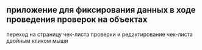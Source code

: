 ## приложение для фиксирования данных в ходе проведения проверок на объектах

 переход на страницу чек-листа проверки и редактирование чек-листа двойным кликом мыши
